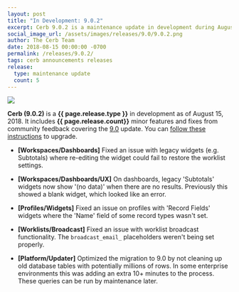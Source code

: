 ```yaml
---
layout: post
title: "In Development: 9.0.2"
excerpt: Cerb 9.0.2 is a maintenance update in development during August 2018 with 5 minor features and fixes from community feedback.
social_image_url: /assets/images/releases/9.0/9.0.2.png
author: The Cerb Team
date: 2018-08-15 00:00:00 -0700
permalink: /releases/9.0.2/
tags: cerb announcements releases
release:
  type: maintenance update
  count: 5
---
```


<div class="cerb-screenshot">
<img src="{{page.social_image_url}}" class="screenshot">
</div>

**Cerb (9.0.2)** is a **{{ page.release.type }}** in development as of August 15, 2018. It includes **{{ page.release.count}}** minor features and fixes from community feedback covering the [9.0](/releases/9.0/) update.  You can [follow these instructions](/docs/upgrading/) to upgrade.

* **[Workspaces/Dashboards]** Fixed an issue with legacy widgets (e.g. Subtotals) where re-editing the widget could fail to restore the worklist settings.

* **[Workspaces/Dashboards/UX]** On dashboards, legacy 'Subtotals' widgets now show '(no data)' when there are no results. Previously this showed a blank widget, which looked like an error.

* **[Profiles/Widgets]** Fixed an issue on profiles with 'Record Fields' widgets where the 'Name' field of some record types wasn't set.

* **[Worklists/Broadcast]** Fixed an issue with worklist broadcast functionality. The `broadcast_email_` placeholders weren't being set properly.

* **[Platform/Updater]** Optimized the migration to 9.0 by not cleaning up old database tables with potentially millions of rows. In some enterprise environments this was adding an extra 10+ minutes to the process. These queries can be run by maintenance later.

